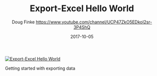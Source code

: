 ﻿---
title: Export-Excel Hello World
date: 2017-10-05
tags: Demo, English, Playlist, Doug Finke's Excel module
author: Doug Finke https://www.youtube.com/channel/UCP47ZkO5EDkoI2sr-3P4ShQ
---

[![Export-Excel Hello World](https://i3.ytimg.com/vi/fvKKdIzJCws/hqdefault.jpg "Export-Excel Hello World")](https://www.youtube.com/watch?v=fvKKdIzJCws)

Getting started with exporting data
